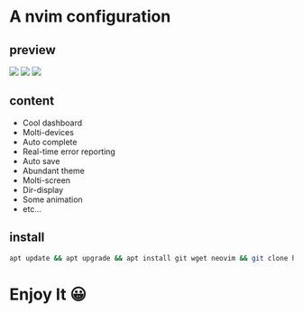 # A nvim configuration

## preview

![](https://cdn.luogu.com.cn/upload/image_hosting/giu9ab38.png)
![](https://cdn.luogu.com.cn/upload/image_hosting/oms3iuk4.png)
![](https://cdn.luogu.com.cn/upload/image_hosting/8ickwibe.png)

## content

- Cool dashboard
- Molti-devices
- Auto complete
- Real-time error reporting
- Auto save
- Abundant theme
- Molti-screen
- Dir-display
- Some animation
- etc...

## install 

```bash
apt update && apt upgrade && apt install git wget neovim && git clone https://github.com/hopen-hub/Hopen-neovim.git && cd Hopen-neovim && bash install
```
# Enjoy It 😀